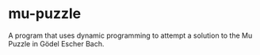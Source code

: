 # mu-puzzle
A program that uses dynamic programming to attempt a solution to the Mu Puzzle in Gödel Escher Bach.
